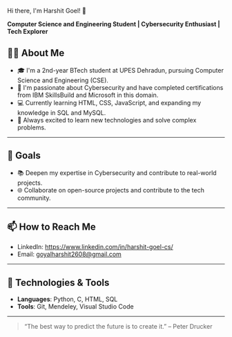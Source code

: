 Hi there, I'm Harshit Goel! 👋

**Computer Science and Engineering Student | Cybersecurity Enthusiast | Tech Explorer**


## 👨‍💻 About Me
- 🎓 I'm a 2nd-year BTech student at UPES Dehradun, pursuing Computer Science and Engineering (CSE).
- 🔐 I'm passionate about Cybersecurity and have completed certifications from IBM SkillsBuild and Microsoft in this domain.
- 💻 Currently learning HTML, CSS, JavaScript, and expanding my knowledge in SQL and MySQL.
- 🌱 Always excited to learn new technologies and solve complex problems.

---

## 🎯 Goals
- 📚 Deepen my expertise in Cybersecurity and contribute to real-world projects.
- 🌐 Collaborate on open-source projects and contribute to the tech community.
  
---

## 📫 How to Reach Me
- LinkedIn: https://www.linkedin.com/in/harshit-goel-cs/
- Email: goyalharshit2608@gmail.com

---

## 🔧 Technologies & Tools
- **Languages**: Python, C, HTML, SQL
- **Tools**: Git, Mendeley, Visual Studio Code

---

> “The best way to predict the future is to create it.” – Peter Drucker
